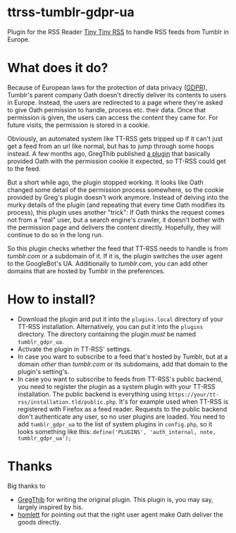 # ttrss-tumblr-gdpr-ua

Plugin for the RSS Reader [Tiny Tiny RSS](https://tt-rss.org/) to handle RSS feeds from Tumblr in Europe.

# What does it do?

Because of European laws for the protection of data privacy ([GDPR](https://en.wikipedia.org/wiki/General_Data_Protection_Regulation)), Tumblr's parent company Oath doesn't directly deliver its contents to users in Europe. Instead, the users are redirected to a page where they're asked to give Oath permission to handle, process etc. their data. Once that permission is given, the users can access the content they came for. For future visits, the permission is stored in a cookie.

Obviously, an automated system like TT-RSS gets tripped up if it can't just get a feed from an url like normal, but has to jump through some hoops instead. A few months ago, GregThib published [a plugin](https://github.com/GregThib/ttrss-tumblr-gdpr) that basically provided Oath with the permission cookie it expected, so TT-RSS could get to the feed.

But a short while ago, the plugin stopped working. It looks like Oath changed some detail of the permission process somewhere, so the cookie provided by Greg's plugin doesn't work anymore. Instead of delving into the murky details of the plugin (and repeating that every time Oath modifies its process), this plugin uses another "trick": If Oath thinks the request comes not from a "real" user, but a search engine's crawler, it doesn't bother with the permission page and delivers the content directly. Hopefully, they will continue to do so in the long run.

So this plugin checks whether the feed that TT-RSS needs to handle is from _tumblr.com_ or a subdomain of it. If it is, the plugin switches the user agent to the GoogleBot's UA. Additionally to _tumblr.com_, you can add other domains that are hosted by Tumblr in the preferences.

# How to install?

-   Download the plugin and put it into the `plugins.local` directory of your TT-RSS installation. Alternatively, you can put it into the `plugins` directory. The directory containing the plugin _must_ be named `tumblr_gdpr_ua`.
-   Activate the plugin in TT-RSS' settings.
-   In case you want to subscribe to a feed that's hosted by Tumblr, but at a domain _other_ than _tumblr.com_ or its subdomains, add that domain to the plugin's setting's.
-   In case you want to subscribe to feeds from TT-RSS's public backend, you need to register the plugin as a system plugin with your TT-RSS installation. The public backend is everything using `https://your/tt-rss/installation.tld/public.php`. It's for example used when TT-RSS is registered with Firefox as a feed reader. Requests to the public backend don't authenticate any user, so no user plugins are loaded. You need to add `tumblr_gdpr_ua` to the list of system plugins in `config.php`, so it looks something like this: `define('PLUGINS', 'auth_internal, note, tumblr_gdpr_ua');`

# Thanks

Big thanks to

-   [GregThib](https://github.com/GregThib) for writing the original plugin. This plugin is, you may say, largely inspired by his.
-   [homlett](https://discourse.tt-rss.org/t/change-on-tumblr-rss-feeds-not-working/1158/96) for pointing out that the right user agent make Oath deliver the goods directly.
